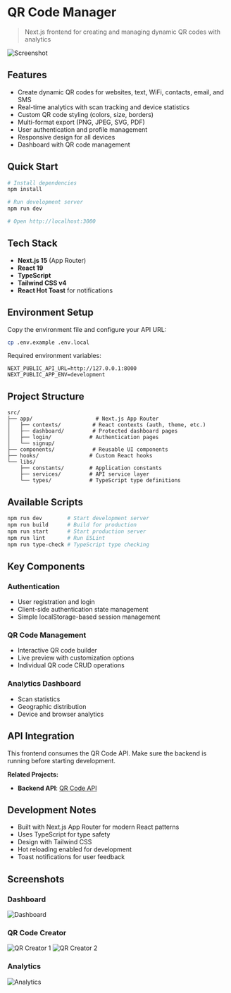 # QR Code Manager

> Next.js frontend for creating and managing dynamic QR codes with analytics

![Screenshot](./public/screenshot.png)

## Features

- Create dynamic QR codes for websites, text, WiFi, contacts, email, and SMS
- Real-time analytics with scan tracking and device statistics
- Custom QR code styling (colors, size, borders)
- Multi-format export (PNG, JPEG, SVG, PDF)
- User authentication and profile management
- Responsive design for all devices
- Dashboard with QR code management

## Quick Start

```bash
# Install dependencies
npm install

# Run development server
npm run dev

# Open http://localhost:3000
```

## Tech Stack

- **Next.js 15** (App Router)
- **React 19**
- **TypeScript**
- **Tailwind CSS v4**
- **React Hot Toast** for notifications

## Environment Setup

Copy the environment file and configure your API URL:

```bash
cp .env.example .env.local
```

Required environment variables:
```env
NEXT_PUBLIC_API_URL=http://127.0.0.1:8000
NEXT_PUBLIC_APP_ENV=development
```

## Project Structure

```
src/
├── app/                    # Next.js App Router
│   ├── contexts/          # React contexts (auth, theme, etc.)
│   ├── dashboard/         # Protected dashboard pages
│   ├── login/            # Authentication pages
│   └── signup/           
├── components/            # Reusable UI components
├── hooks/                # Custom React hooks
└── libs/
    ├── constants/        # Application constants
    ├── services/         # API service layer
    └── types/            # TypeScript type definitions
```

## Available Scripts

```bash
npm run dev        # Start development server
npm run build      # Build for production
npm run start      # Start production server
npm run lint       # Run ESLint
npm run type-check # TypeScript type checking
```

## Key Components

### Authentication
- User registration and login
- Client-side authentication state management
- Simple localStorage-based session management

### QR Code Management
- Interactive QR code builder
- Live preview with customization options
- Individual QR code CRUD operations

### Analytics Dashboard
- Scan statistics
- Geographic distribution
- Device and browser analytics

## API Integration

This frontend consumes the QR Code API. Make sure the backend is running before starting development.

**Related Projects:**
- **Backend API**: [QR Code API](https://github.com/SynysterRev/qr-gen-back)

## Development Notes

- Built with Next.js App Router for modern React patterns
- Uses TypeScript for type safety
- Design with Tailwind CSS
- Hot reloading enabled for development
- Toast notifications for user feedback

## Screenshots

### Dashboard
![Dashboard](./public/screenshots/dashboard.png)

### QR Code Creator
![QR Creator 1](./public/screenshots/qr-creator-1.png)
![QR Creator 2](./public/screenshots/qr-creator-2.png)

### Analytics
![Analytics](./public/screenshots/analytics.png)
